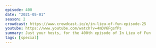 ```yaml
---
episode: 400
date: "2021-05-01"
season: 2
crowdcast: https://www.crowdcast.io/e/in-lieu-of-fun-episode-25
youtube: https://www.youtube.com/watch?v=4mDV6FgsfPs
summary: Just your hosts, for the 400th episode of In Lieu of Fun
tags: [special]
---
```

